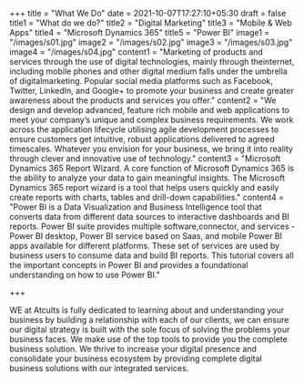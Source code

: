 +++
title = "What We Do"
date = 2021-10-07T17:27:10+05:30
draft = false
title1 = "What do we do?"
title2 = "Digital Marketing"
title3 = "Mobile & Web Apps"
title4 = "Microsoft Dynamics 365"
title5 = "Power BI"
image1 = "/images/s01.jpg"
image2 = "/images/s02.jpg"
image3 = "/images/s03.jpg"
image4 = "/images/s04.jpg"
content1 = "Marketing of products and services through the use of digital technologies, mainly through theinternet, including mobile phones and other digital medium falls under the umbrella of digitalmarketing. Popular social media platforms such as Facebook, Twitter, LinkedIn, and Google+ to promote your business and create greater awareness about the products and services you offer."
content2 = "We design and develop advanced, feature rich mobile and web applications to meet your company’s unique and complex business requirements. We work across the application lifecycle utilising agile development processes to ensure customers get intuitive, robust applications delivered to agreed timescales. Whatever you envision for your business, we bring it into reality through clever and innovative use of technology."
content3 = "Microsoft Dynamics 365 Report Wizard. A core function of Microsoft Dynamics 365 is the ability to analyze your data to gain meaningful insights. The Microsoft Dynamics 365 report wizard is a tool that helps users quickly and easily create reports with charts, tables and drill-down capabilities."
content4 = "Power BI is a Data Visualization and Business Intelligence tool that converts data from different data sources to interactive dashboards and BI reports. Power BI suite provides multiple software,connector, and services - Power BI desktop, Power BI service based on Saas, and mobile Power BI apps available for different platforms. These set of services are used by business users to consume data and build BI reports. This tutorial covers all the important concepts in Power BI and provides a foundational understanding on how to use Power BI."

+++


WE at Atcults is fully dedicated to learning about and understanding your business by building a relationship with each of our clients, we can ensure our digital strategy is built with the sole focus of solving the problems your business faces. We make use of the top tools to provide you the complete business solution. We thrive to increase your digital presence and consolidate your business ecosystem by providing complete digital business solutions with our integrated services.